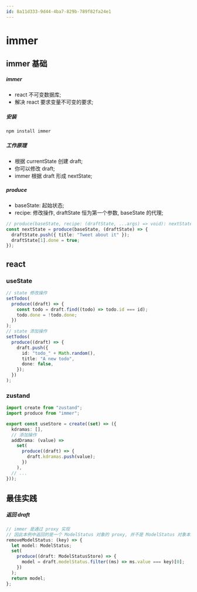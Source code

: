 ```yaml
---
id: 8a11d333-9d44-4ba7-829b-789f82fa24e1
---
```


# immer

## immer 基础

##### immer

- react 不可变数据库;
- 解决 react 要求变量不可变的要求;

##### 安装

```bash
npm install immer
```

##### 工作原理

- 根据 currentState 创建 draft;
- 你可以修改 draft;
- immer 根据 draft 形成 nextState;

##### produce

- baseState: 起始状态;
- recipe: 修改操作, draftState 恒为第一个参数, baseState 的代理;

```typescript
// produce(baseState, recipe: (draftState, ...args) => void): nextState
const nextState = produce(baseState, (draftState) => {
  draftState.push({ title: "Tweet about it" });
  draftState[1].done = true;
});
```

## react

### useState

```typescript
// state 修改操作
setTodos(
  produce((draft) => {
    const todo = draft.find((todo) => todo.id === id);
    todo.done = !todo.done;
  })
);
// state 添加操作
setTodos(
  produce((draft) => {
    draft.push({
      id: "todo_" + Math.random(),
      title: "A new todo",
      done: false,
    });
  })
);
```

### zustand

```typescript
import create from "zustand";
import produce from "immer";

export const useStore = create((set) => ({
  kdramas: [],
  // 添加操作
  addDrama: (value) =>
    set(
      produce((draft) => {
        draft.kdramas.push(value);
      })
    ),
  // ...
}));
```

## 最佳实践

##### 返回 draft

```typescript
// immer 是通过 proxy 实现
// 因此本例中返回的是一个 ModelStatus 对象的 proxy, 并不是 ModelStatus 对象本身
removeModelStatus: (key) => {
  let model: ModelStatus;
  set(
    produce((draft: ModelStatusStore) => {
      model = draft.modelStatus.filter((ms) => ms.value === key)[0];
    })
  );
  return model;
};
```
